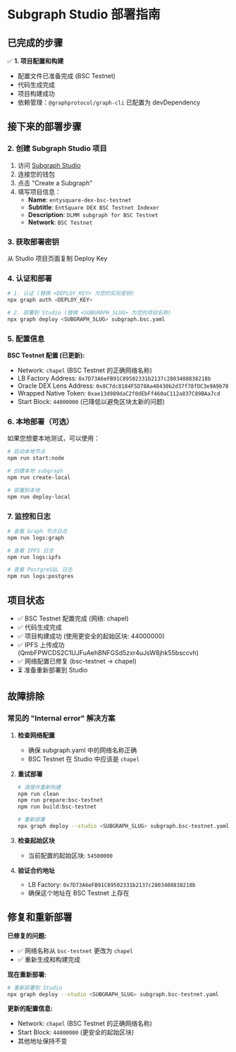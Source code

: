 # Subgraph Studio 部署指南

## 已完成的步骤

✅ **1. 项目配置和构建**
- 配置文件已准备完成 (BSC Testnet)
- 代码生成完成
- 项目构建成功
- 依赖管理：`@graphprotocol/graph-cli` 已配置为 devDependency

## 接下来的部署步骤

### 2. 创建 Subgraph Studio 项目

1. 访问 [Subgraph Studio](https://thegraph.com/studio/)
2. 连接您的钱包
3. 点击 "Create a Subgraph"
4. 填写项目信息：
   - **Name**: `entysquare-dex-bsc-testnet`
   - **Subtitle**: `EntSquare DEX BSC Testnet Indexer`
   - **Description**: `DLMM subgraph for BSC Testnet`
   - **Network**: `BSC Testnet`

### 3. 获取部署密钥

从 Studio 项目页面复制 Deploy Key

### 4. 认证和部署

```bash
# 1. 认证 (替换 <DEPLOY_KEY> 为您的实际密钥)
npx graph auth <DEPLOY_KEY>

# 2. 部署到 Studio (替换 <SUBGRAPH_SLUG> 为您的项目名称)
npx graph deploy <SUBGRAPH_SLUG> subgraph.bsc.yaml
```

### 5. 配置信息

**BSC Testnet 配置 (已更新):**
- Network: `chapel` (BSC Testnet 的正确网络名称)
- LB Factory Address: `0x7D73A6eFB91C89502331b2137c2803408838218b`
- Oracle DEX Lens Address: `0x8C7dc8184F5D78Aa40430b2d37f78fDC3e9A9b78`
- Wrapped Native Token: `0xae13d989daC2f0dEbFf460aC112a837C89BAa7cd`
- Start Block: `44000000` (已降低以避免区块太新的问题)

### 6. 本地部署（可选）

如果您想要本地测试，可以使用：

```bash
# 启动本地节点
npm run start:node

# 创建本地 subgraph
npm run create-local

# 部署到本地
npm run deploy-local
```

### 7. 监控和日志

```bash
# 查看 Graph 节点日志
npm run logs:graph

# 查看 IPFS 日志  
npm run logs:ipfs

# 查看 PostgreSQL 日志
npm run logs:postgres
```

## 项目状态

- ✅ BSC Testnet 配置完成 (网络: chapel)
- ✅ 代码生成完成
- ✅ 项目构建成功 (使用更安全的起始区块: 44000000)
- ✅ IPFS 上传成功 (QmbFPWCDS2C1UJFuAehBNFGSd5zxr4uJsW8jhk55bsccvh)
- ✅ 网络配置已修复 (bsc-testnet → chapel)
- ⏳ 准备重新部署到 Studio

## 故障排除

### 常见的 "Internal error" 解决方案

1. **检查网络配置**
   - 确保 subgraph.yaml 中的网络名称正确
   - BSC Testnet 在 Studio 中应该是 `chapel`

2. **重试部署**
   ```bash
   # 清理并重新构建
   npm run clean
   npm run prepare:bsc-testnet
   npm run build:bsc-testnet
   
   # 重新部署
   npx graph deploy --studio <SUBGRAPH_SLUG> subgraph.bsc-testnet.yaml
   ```

3. **检查起始区块**
   - 当前配置的起始区块: `54500000`

4. **验证合约地址**
   - LB Factory: `0x7D73A6eFB91C89502331b2137c2803408838218b`
   - 确保这个地址在 BSC Testnet 上存在

## 修复和重新部署

**已修复的问题:**
- ✅ 网络名称从 `bsc-testnet` 更改为 `chapel`
- ✅ 重新生成和构建完成

**现在重新部署:**
```bash
# 重新部署到 Studio
npx graph deploy --studio <SUBGRAPH_SLUG> subgraph.bsc-testnet.yaml
```

**更新的配置信息:**
- Network: `chapel` (BSC Testnet 的正确网络名称)
- Start Block: `44000000` (更安全的起始区块)
- 其他地址保持不变
